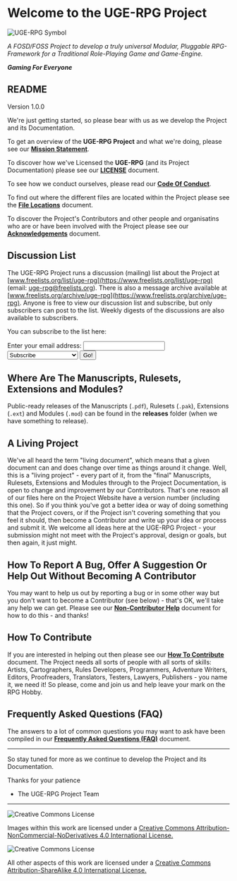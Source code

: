 # Welcome to the UGE-RPG Project
![UGE-RPG Symbol](https://github.com/UGE-RPG/UGE-RPG/blob/master/support_files/übersymbol_medium.png)

*A FOSD/FOSS Project to develop a truly universal Modular, Pluggable RPG-Framework for a Traditional Role-Playing Game and Game-Engine.*

***Gaming For Everyone***

## README

Version 1.0.0

We're just getting started, so please bear with us as we develop the Project and its Documentation.

To get an overview of the **UGE-RPG Project** and what we're doing, please see our [**Mission Statement**](https://github.com/UGE-RPG/UGE-RPG/blob/master/project_documentation/Mission_Statement.md).

To discover how we've Licensed the **UGE-RPG** (and its Project Documentation) please see our [**LICENSE**](https://github.com/UGE-RPG/UGE-RPG/blob/master/LICENSE.md) document.

To see how we conduct ourselves, please read our [**Code Of Conduct**](https://github.com/UGE-RPG/UGE-RPG/blob/master/CODE_OF_CONDUCT.md).

To find out where the different files are located within the Project please see the [**File Locations**](https://github.com/UGE-RPG/UGE-RPG/blob/master/project_documentation/File_Locations.md) document.

To discover the Project's Contributors and other people and organisatins who are or have been involved with the Project please see our [**Acknowledgements**](https://github.com/UGE-RPG/UGE-RPG/blob/master/project_documentation/Acknowledgements.md) document.

## Discussion List

The UGE-RPG Project runs a discussion (mailing) list about the Project at [www.freelists.org/list/uge-rpg](https://www.freelists.org/list/uge-rpg) (email: uge-rpg@freelists.org). There is also a message archive available at [www.freelists.org/archive/uge-rpg](https://www.freelists.org/archive/uge-rpg). Anyone is free to view our discussion list and subscribe, but only subscribers can post to the list. Weekly digests of the discussions are also available to subscribers.

You can subscribe to the list here:

<!-- BEGIN FreeLists WEB FORM -->
<form action="https://www.freelists.org/cgi-bin/subscription.cgi" method="post">
Enter your email address: <input type="text" name="email">
<input type=hidden name="list" value="uge-rpg">
<input type=hidden name="url_or_message" value="">
<select name="action">
<option value="subscribe">Subscribe</option>
<option value="unsubscribe">Unsubscribe</option>
<option value="set digest">Turn Digest mode on</option>
<option value="unset digest">Turn Digest mode off</option>
<option value="set vacation">Turn Vacation mode on</option>
<option value="unset vacation">Turn Vacation mode off</option>
<option value="help">Get Help</option>
</select>
<input type=submit value="Go!">
</form>
<!-- END FreeLists WEB FORM -->


## Where Are The Manuscripts, Rulesets, Extensions and Modules?

Public-ready releases of the Manuscripts (`.pdf`), Rulesets (`.pak`), Extensions (`.ext`) and Modules (`.mod`) can be found in the **releases** folder (when we have something to release).

## A Living Project

We've all heard the term "living document", which means that a given document can and does change over time as things around it change. Well, this is a "living project" - every part of it, from the "final" Manuscripts, Rulesets, Extensions and Modules through to the Project Documentation, is open to change and improvement by our Contributors. That's one reason all of our files here on the Project Website have a version number (including this one). So if you think you've got a better idea or way of doing something that the Project covers, or if the Project isn't covering something that you feel it should, then become a Contributor and write up your idea or process and submit it. We welcome all ideas here at the UGE-RPG Project - your submission might not meet with the Project's approval, design or goals, but then again, it just might.

## How To Report A Bug, Offer A Suggestion Or Help Out Without Becoming A Contributor

You may want to help us out by reporting a bug or in some other way but you don't want to become a Contributor (see below) - that's OK, we'll take any help we can get. Please see our [**Non-Contributor Help**](https://github.com/UGE-RPG/UGE-RPG/blob/master/project_documentation/Non-Contributor_Help.md) document for how to do this - and thanks!

## How To Contribute

If you are interested in helping out then please see our [**How To Contribute**](https://github.com/UGE-RPG/UGE-RPG/blob/master/project_documentation/How_To_Contribute.md) document. The Project needs all sorts of people with all sorts of skills: Artists, Cartographers, Rules Developers, Programmers, Adventure Writers, Editors, Proofreaders, Translators, Testers, Lawyers, Publishers - you name it, we need it! So please, come and join us and help leave your mark on the RPG Hobby.

## Frequently Asked Questions (FAQ)

The answers to a lot of common questions you may want to ask have been compiled in our [**Frequently Asked Questions (FAQ)**](https://github.com/UGE-RPG/UGE-RPG/blob/master/project_documentation/FAQ.md) document.

---

So stay tuned for more as we continue to develop the Project and its Documentation.

Thanks for your patience

- The UGE-RPG Project Team

---

![Creative Commons License](https://i.creativecommons.org/l/by-nc-nd/4.0/88x31.png "Creative Commons License")

Images within this work are licensed under a [Creative Commons Attribution-NonCommercial-NoDerivatives 4.0 International License.](https://creativecommons.org/licenses/by-nc-nd/4.0/)

![Creative Commons License](https://i.creativecommons.org/l/by-sa/4.0/88x31.png "Creative Commons License")

All other aspects of this work are licensed under a [Creative Commons Attribution-ShareAlike 4.0 International License.](https://creativecommons.org/licenses/by-sa/4.0/)
